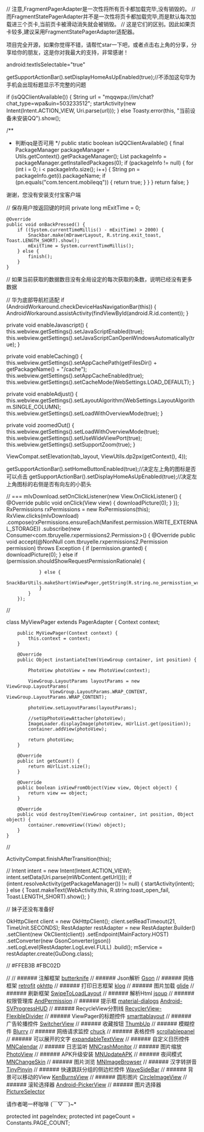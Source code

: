 // 注意,FragmentPagerAdapter是一次性将所有页卡都加载完毕,没有销毁的。
// 而FragmentStatePagerAdapter并不是一次性将页卡都加载完毕,而是默认每次加载进三个页卡,当前页卡被滑动消失就会被销毁。
// 这是它们的区别。因此如果页卡较多,建议采用FragmentStatePagerAdapter适配器。



项目完全开源，如果你觉得不错，请帮忙star一下吧，或者点击右上角的分享，分享给你的朋友，这是你对我最大的支持，非常感谢！

 android:textIsSelectable="true"

 getSupportActionBar().setDisplayHomeAsUpEnabled(true);//不添加这句华为手机会出现标题显示不完整的问题


if (isQQClientAvailable()) {
     String url = "mqqwpa://im/chat?chat_type=wpa&uin=503233512";
     startActivity(new Intent(Intent.ACTION_VIEW, Uri.parse(url)));
 } else
     Toasty.error(this, "当前设备未安装QQ").show();


/**
 * 判断qq是否可用
 */
public static boolean isQQClientAvailable() {
    final PackageManager packageManager = Utils.getContext().getPackageManager();
    List<PackageInfo> packageInfo = packageManager.getInstalledPackages(0);
    if (packageInfo != null) {
        for (int i = 0; i < packageInfo.size(); i++) {
            String pn = packageInfo.get(i).packageName;
            if (pn.equals("com.tencent.mobileqq")) {
                return true;
            }
        }
    }
    return false;
}


谢谢，您没有安装支付宝客户端


// 保存用户按返回键的时间
    private long mExitTime = 0;



    @Override
    public void onBackPressed() {
        if ((System.currentTimeMillis() - mExitTime) > 2000) {
            Snackbar.make(mDrawerLayout, R.string.exit_toast, Toast.LENGTH_SHORT).show();
            mExitTime = System.currentTimeMillis();
        } else {
            finish();
        }
    }


 // 如果当前获取的数据数目没有全局设定的每次获取的条数，说明已经没有更多数据


// 华为底部导航栏适配
if (AndroidWorkaround.checkDeviceHasNavigationBar(this)) {
    AndroidWorkaround.assistActivity(findViewById(android.R.id.content));
}



private void enableJavascript() {
    this.webview.getSettings().setJavaScriptEnabled(true);
    this.webview.getSettings().setJavaScriptCanOpenWindowsAutomatically(true);
}


private void enableCaching() {
    this.webview.getSettings().setAppCachePath(getFilesDir() + getPackageName() + "/cache");
    this.webview.getSettings().setAppCacheEnabled(true);
    this.webview.getSettings().setCacheMode(WebSettings.LOAD_DEFAULT);
}


private void enableAdjust() {
    this.webview.getSettings().setLayoutAlgorithm(WebSettings.LayoutAlgorithm.SINGLE_COLUMN);
    this.webview.getSettings().setLoadWithOverviewMode(true);
}


private void zoomedOut() {
    this.webview.getSettings().setLoadWithOverviewMode(true);
    this.webview.getSettings().setUseWideViewPort(true);
    this.webview.getSettings().setSupportZoom(true);
}


ViewCompat.setElevation(tab_layout, ViewUtils.dp2px(getContext(), 4));



  getSupportActionBar().setHomeButtonEnabled(true);//决定左上角的图标是否可以点击
        getSupportActionBar().setDisplayHomeAsUpEnabled(true);//决定左上角图标的右侧是否有向左的小箭头



// ===
mIvDownload.setOnClickListener(new View.OnClickListener() {
    @Override
    public void onClick(View view) {
        downloadPicture(0);
    }
});
RxPermissions rxPermissions = new RxPermissions(this);
RxView.clicks(mIvDownload)
        .compose(rxPermissions.ensureEach(Manifest.permission.WRITE_EXTERNAL_STORAGE))
        .subscribe(new Consumer<com.tbruyelle.rxpermissions2.Permission>() {
            @Override
            public void accept(@NonNull com.tbruyelle.rxpermissions2.Permission permission) throws Exception {
                if (permission.granted) {
                    downloadPicture(0);
                } else if (permission.shouldShowRequestPermissionRationale) {

                } else {
                    SnackBarUtils.makeShort(mViewPager,getString(R.string.no_permisstion_write)).info();
                }
            }
        });


//

class MyViewPager extends PagerAdapter {
        Context context;

        public MyViewPager(Context context) {
            this.context = context;
        }

        @Override
        public Object instantiateItem(ViewGroup container, int position) {

            PhotoView photoView = new PhotoView(context);

            ViewGroup.LayoutParams layoutParams = new ViewGroup.LayoutParams(
                    ViewGroup.LayoutParams.WRAP_CONTENT, ViewGroup.LayoutParams.WRAP_CONTENT);

            photoView.setLayoutParams(layoutParams);

            //setUpPhotoViewAttacher(photoView);
            ImageLoader.displayImage(photoView, mUrlList.get(position));
            container.addView(photoView);

            return photoView;
        }

        @Override
        public int getCount() {
            return mUrlList.size();
        }

        @Override
        public boolean isViewFromObject(View view, Object object) {
            return view == object;
        }

        @Override
        public void destroyItem(ViewGroup container, int position, Object object) {
            container.removeView((View) object);
        }
    }
//


  ActivityCompat.finishAfterTransition(this);


//
Intent intent = new Intent(Intent.ACTION_VIEW);
intent.setData(Uri.parse(mWbContent.getUrl()));
if (intent.resolveActivity(getPackageManager()) != null) {
    startActivity(intent);
} else {
    Toast.makeText(WebActivity.this, R.string.toast_open_fail, Toast.LENGTH_SHORT).show();
}


//
妹子还没有准备好


OkHttpClient client = new OkHttpClient();
client.setReadTimeout(21, TimeUnit.SECONDS);
RestAdapter restAdapter = new RestAdapter.Builder()
        .setClient(new OkClient(client))
        .setEndpoint(MainFactory.HOST)
        .setConverter(new GsonConverter(gson))
        .setLogLevel(RestAdapter.LogLevel.FULL)
        .build();
mService = restAdapter.create(GuDong.class);

//
<color name="primary">#FFEB3B</color>
<color name="primary_dark">#FBC02D</color>

//
//        ###### 注解框架 [butterknife](https://github.com/JakeWharton/butterknife)
//        ###### Json解析 [Gson](https://github.com/google/gson)
//        ###### 网络框架 [retrofit](https://github.com/square/retrofit)  [okhttp](https://github.com/square/okhttp)
//        ###### 打印日志框架 [klog](https://github.com/ZhaoKaiQiang/KLog)
//        ###### 图片加载 [glide](https://github.com/bumptech/glide)
//        ###### 刷新框架 [SwipeToLoadLayout](https://github.com/Aspsine/SwipeToLoadLayout)
//        ###### 解析Html [jsoup](https://github.com/jhy/jsoup)
//        ###### 权限管理库 [AndPermission](https://github.com/yanzhenjie/AndPermission)
//        ###### 提示框  [material-dialogs](https://github.com/afollestad/material-dialogs)  [Android-SVProgressHUD](https://github.com/saiwu-bigkoo/Android-SVProgressHUD)
//        ###### RecycleView分割线 [RecyclerView-FlexibleDivider](https://github.com/yqritc/RecyclerView-FlexibleDivider)
//        ###### ViewPager的标题控件 [smarttablayout](https://github.com/ogaclejapan/SmartTabLayout)
//        ###### 广告轮播控件 [SwitcherView](https://github.com/maning0303/SwitcherView)
//        ###### 收藏按钮 [ThumbUp](https://github.com/ldoublem/ThumbUp)
//        ###### 模糊控件 [Blurry](https://github.com/wasabeef/Blurry)
//        ###### 网络请求监控 [chuck](https://github.com/jgilfelt/chuck)
//        ###### 表格控件 [scrollablepanel](https://github.com/Kelin-Hong/ScrollablePanel)
//        ###### 可以展开的文字 [expandableTextView](https://github.com/Manabu-GT/ExpandableTextView)
//        ###### 自定义日历控件 [MNCalendar](https://github.com/maning0303/MNCalendar)
//        ###### 日志监听 [MNCrashMonitor](https://github.com/maning0303/MNCrashMonitor)
//        ###### 图片缩放 [PhotoView](https://github.com/chrisbanes/PhotoView)
//        ###### APK升级安装 [MNUpdateAPK](https://github.com/maning0303/MNUpdateAPK)
//        ###### 夜间模式 [MNChangeSkin](https://github.com/maning0303/MNChangeSkin)
//        ###### 图片浏览 [MNImageBrowser](https://github.com/maning0303/MNImageBrowser)
//        ###### 汉字转拼音 [TinyPinyin](https://github.com/promeG/TinyPinyin)
//        ###### 快速跳跃分组的侧边栏控件 [WaveSideBar](https://github.com/Solartisan/WaveSideBar)
//        ###### 背景可以移动的View [KenBurnsView](https://github.com/flavioarfaria/KenBurnsView)
//        ###### 圆形图片 [CircleImageView](https://github.com/hdodenhof/CircleImageView)
//        ###### 滚轮选择器 [Android-PickerView](https://github.com/Bigkoo/Android-PickerView)
//        ###### 图片选择器 [PictureSelector](https://github.com/LuckSiege/PictureSelector)


请作者喝一杯咖啡 (￣▽￣)~*


protected int pageIndex;
protected int pageCount = Constants.PAGE_COUNT;